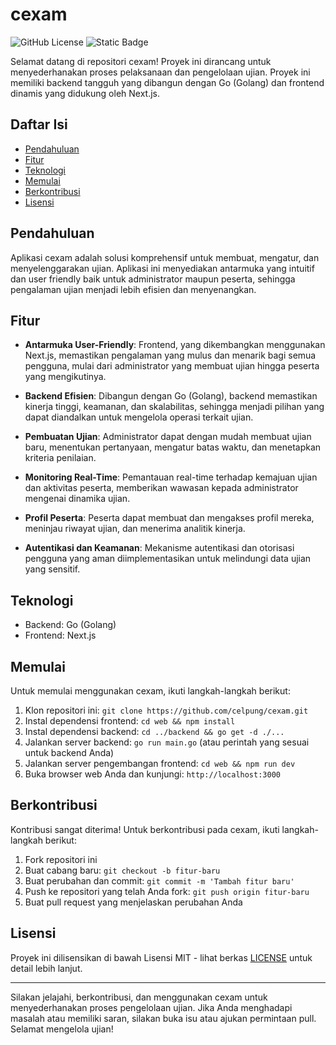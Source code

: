 # cexam

![GitHub License](https://img.shields.io/badge/license-MIT-blue.svg) ![Static Badge](https://img.shields.io/badge/status-under_development-orange.svg)


Selamat datang di repositori cexam! Proyek ini dirancang untuk menyederhanakan proses pelaksanaan dan pengelolaan ujian. Proyek ini memiliki backend tangguh yang dibangun dengan Go (Golang) dan frontend dinamis yang didukung oleh Next.js.

## Daftar Isi

- [Pendahuluan](#pendahuluan)
- [Fitur](#fitur)
- [Teknologi](#teknologi)
- [Memulai](#memulai)
- [Berkontribusi](#berkontribusi)
- [Lisensi](#lisensi)

## Pendahuluan

Aplikasi cexam adalah solusi komprehensif untuk membuat, mengatur, dan menyelenggarakan ujian. Aplikasi ini menyediakan antarmuka yang intuitif dan user friendly baik untuk administrator maupun peserta, sehingga pengalaman ujian menjadi lebih efisien dan menyenangkan.

## Fitur

- **Antarmuka User-Friendly**: Frontend, yang dikembangkan menggunakan Next.js, memastikan pengalaman yang mulus dan menarik bagi semua pengguna, mulai dari administrator yang membuat ujian hingga peserta yang mengikutinya.

- **Backend Efisien**: Dibangun dengan Go (Golang), backend memastikan kinerja tinggi, keamanan, dan skalabilitas, sehingga menjadi pilihan yang dapat diandalkan untuk mengelola operasi terkait ujian.

- **Pembuatan Ujian**: Administrator dapat dengan mudah membuat ujian baru, menentukan pertanyaan, mengatur batas waktu, dan menetapkan kriteria penilaian.

- **Monitoring Real-Time**: Pemantauan real-time terhadap kemajuan ujian dan aktivitas peserta, memberikan wawasan kepada administrator mengenai dinamika ujian.

- **Profil Peserta**: Peserta dapat membuat dan mengakses profil mereka, meninjau riwayat ujian, dan menerima analitik kinerja.

- **Autentikasi dan Keamanan**: Mekanisme autentikasi dan otorisasi pengguna yang aman diimplementasikan untuk melindungi data ujian yang sensitif.

## Teknologi

- Backend: Go (Golang)
- Frontend: Next.js

## Memulai

Untuk memulai menggunakan cexam, ikuti langkah-langkah berikut:

1. Klon repositori ini: `git clone https://github.com/celpung/cexam.git`
2. Instal dependensi frontend: `cd web && npm install`
3. Instal dependensi backend: `cd ../backend && go get -d ./...`
4. Jalankan server backend: `go run main.go` (atau perintah yang sesuai untuk backend Anda)
5. Jalankan server pengembangan frontend: `cd web && npm run dev`
6. Buka browser web Anda dan kunjungi: `http://localhost:3000`

## Berkontribusi

Kontribusi sangat diterima! Untuk berkontribusi pada cexam, ikuti langkah-langkah berikut:

1. Fork repositori ini
2. Buat cabang baru: `git checkout -b fitur-baru`
3. Buat perubahan dan commit: `git commit -m 'Tambah fitur baru'`
4. Push ke repositori yang telah Anda fork: `git push origin fitur-baru`
5. Buat pull request yang menjelaskan perubahan Anda

## Lisensi

Proyek ini dilisensikan di bawah Lisensi MIT - lihat berkas [LICENSE](https://opensource.org/licenses/MIT) untuk detail lebih lanjut.

---

Silakan jelajahi, berkontribusi, dan menggunakan cexam untuk menyederhanakan proses pengelolaan ujian. Jika Anda menghadapi masalah atau memiliki saran, silakan buka isu atau ajukan permintaan pull. Selamat mengelola ujian!
